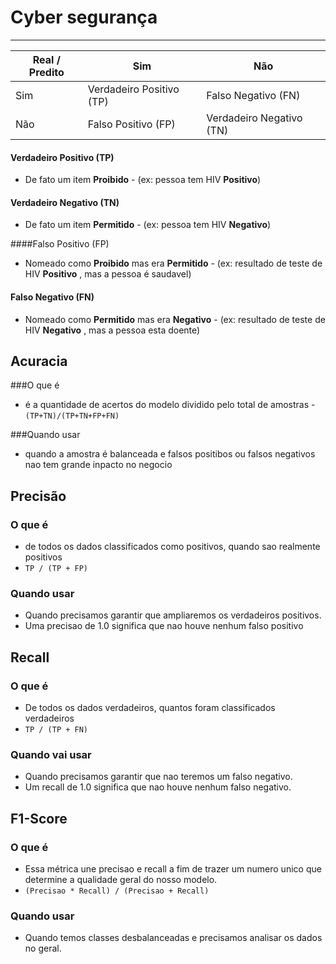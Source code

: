 # Cyber segurança

---
    
| Real / Predito | Sim                      | Não                      |
|----------------|--------------------------|--------------------------|
| Sim            | Verdadeiro Positivo (TP) | Falso Negativo  (FN)     |
| Não            | Falso Positivo (FP)      | Verdadeiro Negativo (TN) |

#### Verdadeiro Positivo (TP) 
- De fato um item **Proibido**  - (ex: pessoa tem HIV **Positivo**)


#### Verdadeiro Negativo (TN) 
- De fato um item **Permitido** - (ex: pessoa tem HIV **Negativo**)


####Falso Positivo (FP) 
- Nomeado como **Proibido** mas era **Permitido** - 
(ex: resultado de teste de HIV **Positivo** , mas a pessoa é saudavel)


#### Falso Negativo (FN)
- Nomeado como **Permitido** mas era **Negativo** -
(ex: resultado de teste de HIV **Negativo** , mas a pessoa esta doente)



##  Acuracia

###O que é
- é a quantidade de acertos do modelo dividido pelo total de amostras
-`(TP+TN)/(TP+TN+FP+FN)`

###Quando usar
- quando a amostra é balanceada e falsos positibos ou falsos negativos nao tem grande inpacto no negocio

## Precisão

### O que é
- de todos os dados classificados como positivos, quando sao realmente positivos
- `TP / (TP + FP)`

### Quando usar
- Quando precisamos garantir que ampliaremos os verdadeiros positivos. 
-  Uma precisao de 1.0 significa que nao houve nenhum falso positivo


## Recall

### O que é
- De todos os dados verdadeiros, quantos foram classificados verdadeiros
- `TP / (TP + FN)`

### Quando vai usar
- Quando precisamos garantir que nao teremos um falso negativo.
- Um recall de 1.0 significa que nao houve nenhum falso negativo.


## F1-Score
### O que é
- Essa métrica une precisao e recall a fim de trazer um numero unico que determine a qualidade geral do nosso modelo.
- `(Precisao * Recall) / (Precisao + Recall)`
  
### Quando usar
- Quando temos classes desbalanceadas e precisamos analisar os dados no geral.


